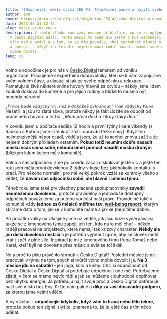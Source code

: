 ```yaml
---
title: "(Osobnější) měsíc očima CEO #4: Tříměsíční pauza a najití svého proč"
author: eva
cover: https://data.cesko.digital/img/ocima-CEO/4/cesko-digital-4-narozeniny-023.jpeg
date: 2023-05-31-12-43
slug: mesic-ocima-ceo-4
description: V tomto článku vám vždy osobně přibližuju, co se za uplynulý měsíc
  v Česko.Digital událo. Tento měsíc to bude ale ještě o kus osobnější, protože
  více než o práci a o tom, co se nám povedlo, chci tentokrát mluvit o odpočinku
  a energii – vždyť i v letadle nejdřív musí rodič nasadit masku sobě a až potom
  svému dítěti.
lang: cs
---
```

Volno a odpočinek je pro nás v [Česko.Digital](http://xn--esko-9ta.digital) tématem od vzniku organizace. Pracujeme s expertními dobrovolníky, kteří se k nám zapojují ve svém volném čase, a ukrajují si tak ze svého odpočinku a relaxace. Pamatuju si živě některé online hovory hlavně za covidu – někdy jsme lidem koukali doslova do kuchyně a pro jejich rodiny a blízké to muselo být mnohdy náročné.

*„Práce bude vždycky víc, než jí dokážeš zvládnout,“* říkal vždycky Kuba Nešetřil a jsou to zlatá slova, protože někdy je fakt složité se odpojit od práce nebo hovoru a říct si: *„Mám přeci dost a zítra je taky den.“*

V covidu jsem u počítače seděla 12 hodin a první týdny i celé víkendy (s Radkou a Kubou jsme si tenkrát zažili opravdu těžké časy). Když ten nejintenzivnější nápor opadl, věděla jsem, že už to nechci znova zažít a že nejsem dobrým příkladem ostatním. **Pokud totiž neumím dobře nasadit masku včas sama sobě, nebudu umět pomoct nasadit masku druhým** (blízkým lidem kolem mě v komunitě).

Volno a čas odpočinku jsme po covidu začali diskutovat ještě víc a ještě ten rok jsem měla první dovolenou 2 týdny v kuse bez jakéhokoliv kontaktu s prací. Pro někoho normální, pro mě velký pokrok vzdát se kontroly všeho a vědět, že **dávám čas odpočinku sobě, ale hlavně i celému týmu**.

Téhož roku jsme také pro všechny placené spolupracovníky **zavedli neomezenou dovolenou**, protože pravidelný a jednoduše dostupný odpočinek považujeme za nutnou součást naší práce. Pravidelně také v komunitě vždy **jednou za 6 měsíců měříme tzv. [well-being report](https://cesko-digital.atlassian.net/wiki/spaces/CD/pages/101286173/Wellbeing+Dashboard)**, kterým sbíráme data o tom, jak se v komunitě máme a jak se (ne)cítíme dobře.

Při počátku války na Ukrajině jsme už věděli, jak jsou krize vyčerpávající, takže se z kmenového týmu zapojil jen ten, kdo na to měl chuť – někdo raději pracoval na projektech, které nemají tak krizový charakter. **Někdy ale jen delší dovolená nestačí** a je potřeba vypnout úplně, aby se člověk mohl vrátit zpět v plné síle. Inspirací je mi z kmenového týmu třeba Tomáš nebo Karel, kteří byli na dovolené přes měsíc a svět se točil dál.

No a proč to píšu právě do shrnutí k Česko.Digital? Poslední měsíce jsme pracovali v týmu na tom, abych si tvůrčí volno mohla dovolit i já. **Na 3 měsíce jdu na sabatikl** – jen jóga, kolo a knihy. Chci si odpočinout od Česko.Digital a Česko.Digital si potřebuje odpočinout ode mě. Potřebujeme zjistit, v čem se máme nejvíc rádi a jak se můžeme dlouhodobě doplňovat bez úbytku energie. Já potřebuju najít svoje proč a Česko.Digital potřebuje najít své místo bez Evy. Držte nám palce a **díky za vaši dosavadní podporu**, za kterou jsme velmi vděčni.

A vy všichni – **odpočívejte kdykoliv, když vám to hlava nebo tělo řekne**, protože pokud ten signál slyšíte, znamená to, že je ještě čas s tím něco udělat.
